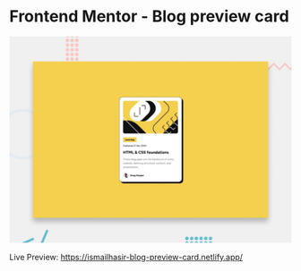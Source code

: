 # Frontend Mentor - Blog preview card

![Design preview for the Blog preview card coding challenge](./preview.jpg)

Live Preview: https://ismailhasir-blog-preview-card.netlify.app/
